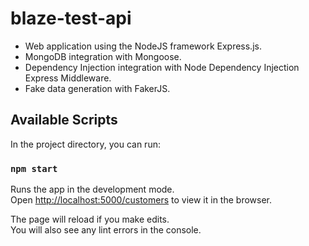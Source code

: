 # blaze-test-api

* Web application using the NodeJS framework Express.js. 
* MongoDB integration with Mongoose.
* Dependency Injection integration with Node Dependency Injection Express Middleware.
* Fake data generation with FakerJS.

## Available Scripts

In the project directory, you can run:

### `npm start`
Runs the app in the development mode.<br />
Open [http://localhost:5000/customers](http://localhost:5000/customers) to view it in the browser.

The page will reload if you make edits.<br />
You will also see any lint errors in the console.